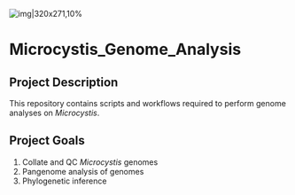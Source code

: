 ![img|320x271,10%](IMG_0588.jpeg)

# Microcystis_Genome_Analysis  


## Project Description

This repository contains scripts and workflows required to perform genome analyses on _Microcystis_. 

## Project Goals
1. Collate and QC _Microcystis_ genomes
2. Pangenome analysis of genomes
3. Phylogenetic inference
